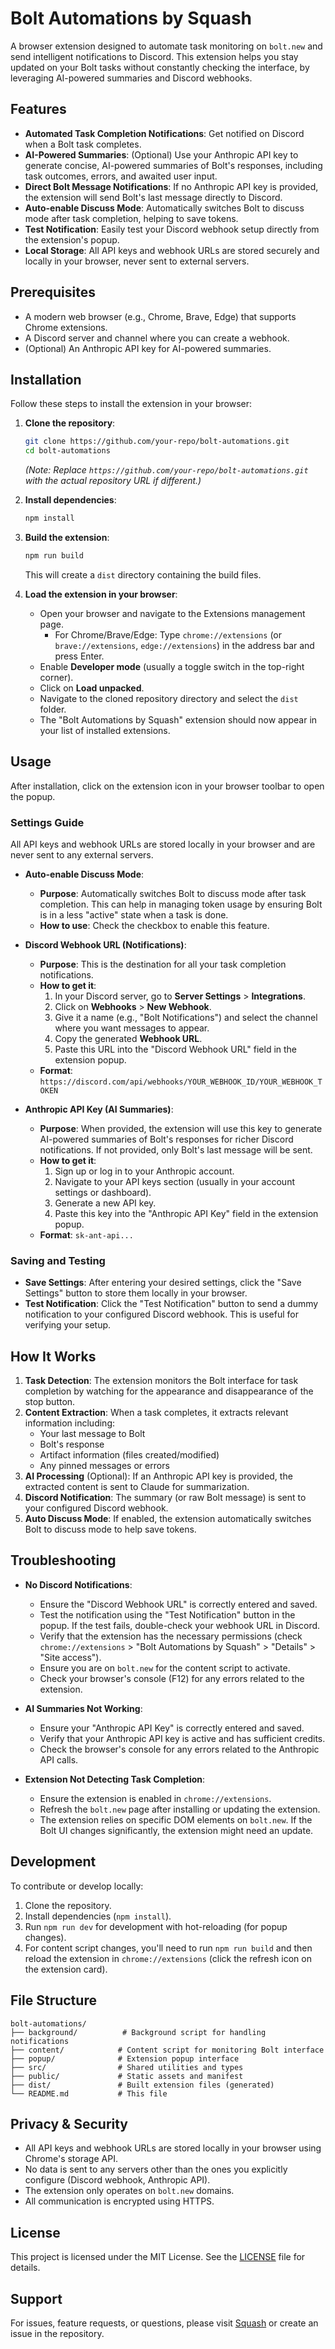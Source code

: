 # Bolt Automations by Squash

A browser extension designed to automate task monitoring on `bolt.new` and send intelligent notifications to Discord. This extension helps you stay updated on your Bolt tasks without constantly checking the interface, by leveraging AI-powered summaries and Discord webhooks.

## Features

- **Automated Task Completion Notifications**: Get notified on Discord when a Bolt task completes.
- **AI-Powered Summaries**: (Optional) Use your Anthropic API key to generate concise, AI-powered summaries of Bolt's responses, including task outcomes, errors, and awaited user input.
- **Direct Bolt Message Notifications**: If no Anthropic API key is provided, the extension will send Bolt's last message directly to Discord.
- **Auto-enable Discuss Mode**: Automatically switches Bolt to discuss mode after task completion, helping to save tokens.
- **Test Notification**: Easily test your Discord webhook setup directly from the extension's popup.
- **Local Storage**: All API keys and webhook URLs are stored securely and locally in your browser, never sent to external servers.

## Prerequisites

- A modern web browser (e.g., Chrome, Brave, Edge) that supports Chrome extensions.
- A Discord server and channel where you can create a webhook.
- (Optional) An Anthropic API key for AI-powered summaries.

## Installation

Follow these steps to install the extension in your browser:

1. **Clone the repository**:
   ```bash
   git clone https://github.com/your-repo/bolt-automations.git
   cd bolt-automations
   ```
   *(Note: Replace `https://github.com/your-repo/bolt-automations.git` with the actual repository URL if different.)*

2. **Install dependencies**:
   ```bash
   npm install
   ```

3. **Build the extension**:
   ```bash
   npm run build
   ```
   This will create a `dist` directory containing the build files.

4. **Load the extension in your browser**:
   - Open your browser and navigate to the Extensions management page.
     - For Chrome/Brave/Edge: Type `chrome://extensions` (or `brave://extensions`, `edge://extensions`) in the address bar and press Enter.
   - Enable **Developer mode** (usually a toggle switch in the top-right corner).
   - Click on **Load unpacked**.
   - Navigate to the cloned repository directory and select the `dist` folder.
   - The "Bolt Automations by Squash" extension should now appear in your list of installed extensions.

## Usage

After installation, click on the extension icon in your browser toolbar to open the popup.

### Settings Guide

All API keys and webhook URLs are stored locally in your browser and are never sent to any external servers.

- **Auto-enable Discuss Mode**:
  - **Purpose**: Automatically switches Bolt to discuss mode after task completion. This can help in managing token usage by ensuring Bolt is in a less "active" state when a task is done.
  - **How to use**: Check the checkbox to enable this feature.

- **Discord Webhook URL (Notifications)**:
  - **Purpose**: This is the destination for all your task completion notifications.
  - **How to get it**:
    1. In your Discord server, go to **Server Settings** > **Integrations**.
    2. Click on **Webhooks** > **New Webhook**.
    3. Give it a name (e.g., "Bolt Notifications") and select the channel where you want messages to appear.
    4. Copy the generated **Webhook URL**.
    5. Paste this URL into the "Discord Webhook URL" field in the extension popup.
  - **Format**: `https://discord.com/api/webhooks/YOUR_WEBHOOK_ID/YOUR_WEBHOOK_TOKEN`

- **Anthropic API Key (AI Summaries)**:
  - **Purpose**: When provided, the extension will use this key to generate AI-powered summaries of Bolt's responses for richer Discord notifications. If not provided, only Bolt's last message will be sent.
  - **How to get it**:
    1. Sign up or log in to your Anthropic account.
    2. Navigate to your API keys section (usually in your account settings or dashboard).
    3. Generate a new API key.
    4. Paste this key into the "Anthropic API Key" field in the extension popup.
  - **Format**: `sk-ant-api...`

### Saving and Testing

- **Save Settings**: After entering your desired settings, click the "Save Settings" button to store them locally in your browser.
- **Test Notification**: Click the "Test Notification" button to send a dummy notification to your configured Discord webhook. This is useful for verifying your setup.

## How It Works

1. **Task Detection**: The extension monitors the Bolt interface for task completion by watching for the appearance and disappearance of the stop button.
2. **Content Extraction**: When a task completes, it extracts relevant information including:
   - Your last message to Bolt
   - Bolt's response
   - Artifact information (files created/modified)
   - Any pinned messages or errors
3. **AI Processing** (Optional): If an Anthropic API key is provided, the extracted content is sent to Claude for summarization.
4. **Discord Notification**: The summary (or raw Bolt message) is sent to your configured Discord webhook.
5. **Auto Discuss Mode**: If enabled, the extension automatically switches Bolt to discuss mode to help save tokens.

## Troubleshooting

- **No Discord Notifications**:
  - Ensure the "Discord Webhook URL" is correctly entered and saved.
  - Test the notification using the "Test Notification" button in the popup. If the test fails, double-check your webhook URL in Discord.
  - Verify that the extension has the necessary permissions (check `chrome://extensions` > "Bolt Automations by Squash" > "Details" > "Site access").
  - Ensure you are on `bolt.new` for the content script to activate.
  - Check your browser's console (F12) for any errors related to the extension.

- **AI Summaries Not Working**:
  - Ensure your "Anthropic API Key" is correctly entered and saved.
  - Verify that your Anthropic API key is active and has sufficient credits.
  - Check the browser's console for any errors related to the Anthropic API calls.

- **Extension Not Detecting Task Completion**:
  - Ensure the extension is enabled in `chrome://extensions`.
  - Refresh the `bolt.new` page after installing or updating the extension.
  - The extension relies on specific DOM elements on `bolt.new`. If the Bolt UI changes significantly, the extension might need an update.

## Development

To contribute or develop locally:

1. Clone the repository.
2. Install dependencies (`npm install`).
3. Run `npm run dev` for development with hot-reloading (for popup changes).
4. For content script changes, you'll need to run `npm run build` and then reload the extension in `chrome://extensions` (click the refresh icon on the extension card).

## File Structure

```
bolt-automations/
├── background/          # Background script for handling notifications
├── content/            # Content script for monitoring Bolt interface
├── popup/              # Extension popup interface
├── src/                # Shared utilities and types
├── public/             # Static assets and manifest
├── dist/               # Built extension files (generated)
└── README.md           # This file
```

## Privacy & Security

- All API keys and webhook URLs are stored locally in your browser using Chrome's storage API.
- No data is sent to any servers other than the ones you explicitly configure (Discord webhook, Anthropic API).
- The extension only operates on `bolt.new` domains.
- All communication is encrypted using HTTPS.

## License

This project is licensed under the MIT License. See the [LICENSE](LICENSE) file for details.

## Support

For issues, feature requests, or questions, please visit [Squash](https://www.trysquash.dev/) or create an issue in the repository.